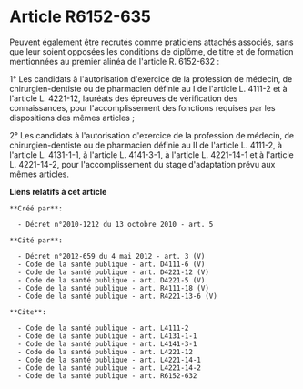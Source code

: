 # Article R6152-635

Peuvent également être recrutés comme praticiens attachés associés, sans que leur soient opposées les conditions de diplôme,
de titre et de formation mentionnées au premier alinéa de l'article R. 6152-632 : 

1° Les candidats à l'autorisation d'exercice de la profession de médecin, de chirurgien-dentiste ou de pharmacien définie au
I de l'article L. 4111-2 et à l'article L. 4221-12, lauréats des épreuves de vérification des connaissances, pour
l'accomplissement des fonctions requises par les dispositions des mêmes articles ; 

2° Les candidats à l'autorisation d'exercice de la profession de médecin, de chirurgien-dentiste ou de pharmacien définie au
II de l'article L. 4111-2, à l'article L. 4131-1-1, à l'article L. 4141-3-1, à l'article L. 4221-14-1 et à l'article L.
4221-14-2, pour l'accomplissement du stage d'adaptation prévu aux mêmes articles.

**Liens relatifs à cet article**

	**Créé par**:

	  - Décret n°2010-1212 du 13 octobre 2010 - art. 5

	**Cité par**:

	  - Décret n°2012-659 du 4 mai 2012 - art. 3 (V)
	  - Code de la santé publique - art. D4111-6 (V)
	  - Code de la santé publique - art. D4221-12 (V)
	  - Code de la santé publique - art. D4221-5 (V)
	  - Code de la santé publique - art. R4111-18 (V)
	  - Code de la santé publique - art. R4221-13-6 (V)

	**Cite**:

	  - Code de la santé publique - art. L4111-2
	  - Code de la santé publique - art. L4131-1-1
	  - Code de la santé publique - art. L4141-3-1
	  - Code de la santé publique - art. L4221-12
	  - Code de la santé publique - art. L4221-14-1
	  - Code de la santé publique - art. L4221-14-2
	  - Code de la santé publique - art. R6152-632
